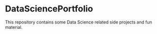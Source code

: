 # DataSciencePortfolio

This repository contains some Data Science related side projects and fun material.

